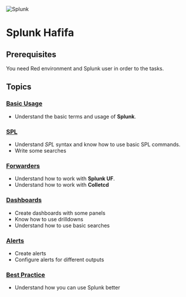 ![Splunk](http://upload.wikimedia.org/wikipedia/commons/f/f8/Splunk_logo.png)
  
# Splunk Hafifa
## Prerequisites
You need Red environment and Splunk user in order to the tasks.

## Topics
### [Basic Usage](1.%20Basic.md)
- Understand the basic terms and usage of **Splunk**.

### [SPL](2.%20SPL.md)
- Understand *SPL* syntax and know how to use basic SPL commands.
- Write some searches

### [Forwarders](3.%20Forwarders.md)
- Understand how to work with **Splunk UF**.
- Understand how to work with **Colletcd**

### [Dashboards](4.%20Dashboards.md)
- Create dashboards with some panels
- Know how to use drilldowns
- Understand how to use basic searches

### [Alerts](5.%20Alerts.md)
- Create alerts
- Configure alerts for different outputs

### [Best Practice](6.%20Best%20Practice.md)
- Understand how you can use Splunk better
